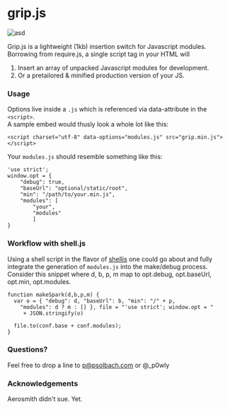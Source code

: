 grip.js
=======  

![asd](http://heimdash.com/grip.svg)  
  
Grip.js is a lightweight (1kb) insertion switch for Javascript modules.  
Borrowing from require.js, a single script tag in your HTML will

1. Insert an array of unpacked Javascript modules for development.
2. Or a pretailored & minified production version of your JS.

### Usage

Options live inside a `.js` which is referenced via data-attribute in the `<script>`.  
A sample embed would thusly look a whole lot like this:

    <script charset="utf-8" data-options="modules.js" src="grip.min.js"></script>
    
Your `modules.js` should resemble something like this:

    'use strict';
    window.opt = {
    	"debug": true,
    	"baseUrl": "optional/static/root",
    	"min": "/path/to/your.min.js",
    	"modules": [
    		"your",
    		"modules"
    		]
    }
    
### Workflow with shell.js

Using a shell script in the flavor of [shelljs](https://github.com/arturadib/shelljs) one could go about and
fully integrate the generation of `modules.js` into the make/debug process.
Consider this snippet where d, b, p, m map to opt.debug, opt.baseUrl, opt.min, opt.modules.

    function makeSpark(d,b,p,m) {
      var o = { "debug": d, "baseUrl": b, "min": "/" + p,
        "modules": d ? m : [] }, file = "'use strict'; window.opt = "
         + JSON.stringify(o)
      
      file.to(conf.base + conf.modules);
    }


    
### Questions?

Feel free to drop a line to p@psolbach.com or @_p0wly

### Acknowledgements

Aerosmith didn't sue. Yet.

